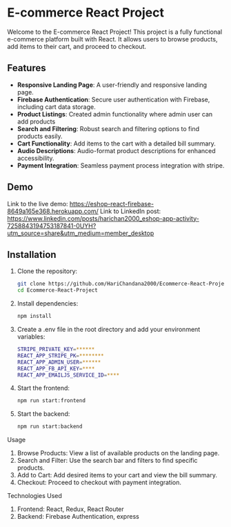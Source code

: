 # E-commerce React Project

Welcome to the E-commerce React Project! This project is a fully functional e-commerce platform built with React. It allows users to browse products, add items to their cart, and proceed to checkout.

## Features

- **Responsive Landing Page**: A user-friendly and responsive landing page.
- **Firebase Authentication**: Secure user authentication with Firebase, including cart data storage.
- **Product Listings**: Created admin functionality where admin user can add products
- **Search and Filtering**: Robust search and filtering options to find products easily.
- **Cart Functionality**: Add items to the cart with a detailed bill summary.
- **Audio Descriptions**: Audio-format product descriptions for enhanced accessibility.
- **Payment Integration**: Seamless payment process integration with stripe.

## Demo

Link to the live demo: https://eshop-react-firebase-8649a165e368.herokuapp.com/
Link to LinkedIn post: https://www.linkedin.com/posts/harichan2000_eshop-app-activity-7258843194753187841-0UYH?utm_source=share&utm_medium=member_desktop


## Installation

1. Clone the repository:
   ```bash
   git clone https://github.com/HariChandana2000/Ecommerce-React-Project.git
   cd Ecommerce-React-Project

2. Install dependencies:
   ```bash
   npm install

3. Create a .env file in the root directory and add your environment variables:
   ```bash
   STRIPE_PRIVATE_KEY=******
   REACT_APP_STRIPE_PK=********
   REACT_APP_ADMIN_USER=******
   REACT_APP_FB_API_KEY=****
   REACT_APP_EMAILJS_SERVICE_ID=****

4. Start the frontend:
   ```bash
   npm run start:frontend

5. Start the backend:
   ```bash
   npm run start:backend

Usage
1. Browse Products: View a list of available products on the landing page.
2. Search and Filter: Use the search bar and filters to find specific products.
3. Add to Cart: Add desired items to your cart and view the bill summary.
4. Checkout: Proceed to checkout with payment integration.

Technologies Used
1. Frontend: React, Redux, React Router
2. Backend: Firebase Authentication, express




